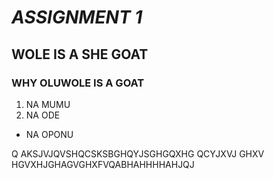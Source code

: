 # *ASSIGNMENT 1*
## WOLE IS A SHE GOAT
### WHY OLUWOLE IS A GOAT
1. NA MUMU
2. NA ODE
- NA OPONU

Q
AKSJVJQVSHQCSKSBGHQYJSGHGQXHG   QCYJXVJ GHXV    HGVXHJGHAGVGHXFVQABHAHHHHAHJQJ